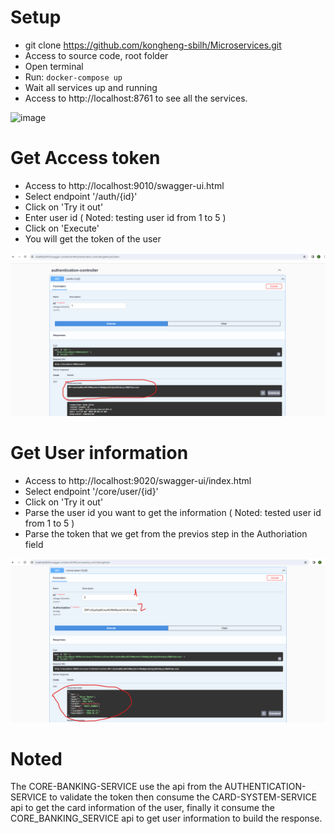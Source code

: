 # Setup

* git clone https://github.com/kongheng-sbilh/Microservices.git
* Access to source code, root folder
* Open terminal
* Run: `docker-compose up`
* Wait all services up and running
* Access to http://localhost:8761 to see all the services.

![image](https://github.com/kongheng-sbilh/Microservices/assets/162537849/5cd5463e-47e4-4d03-860b-bc26c8ee6f8b)


# Get Access token

* Access to http://localhost:9010/swagger-ui.html
* Select endpoint '/auth/{id}'
* Click on 'Try it out'
* Enter user id ( Noted: testing user id from 1 to 5 )
* Click on 'Execute'
* You will get the token of the user

![img.png](img.png)

# Get User information

* Access to http://localhost:9020/swagger-ui/index.html
* Select endpoint '/core/user/{id}'
* Click on 'Try it out'
* Parse the user id you want to get the information ( Noted: tested user id from 1 to 5 )
* Parse the token that we get from the previos step in the Authoriation field

![img_1.png](img_1.png)




# Noted

The CORE-BANKING-SERVICE use the api from the AUTHENTICATION-SERVICE to validate the token then consume the CARD-SYSTEM-SERVICE api to get the card information of the user, finally it consume the CORE_BANKING_SERVICE api to get user information to build the response. 